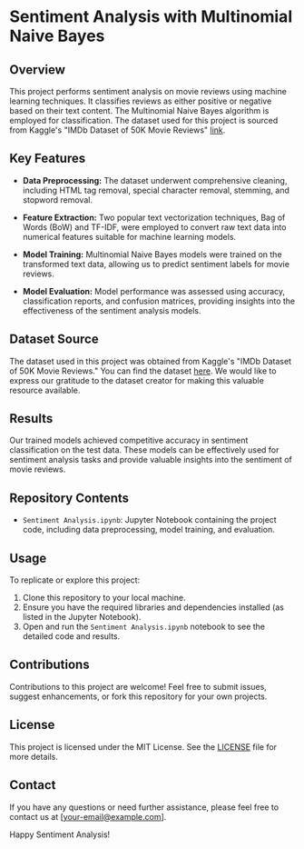 # Sentiment Analysis with Multinomial Naive Bayes

## Overview

This project performs sentiment analysis on movie reviews using machine learning techniques. It classifies reviews as either positive or negative based on their text content. The Multinomial Naive Bayes algorithm is employed for classification. The dataset used for this project is sourced from Kaggle's "IMDb Dataset of 50K Movie Reviews" [link](https://www.kaggle.com/lakshmi25npathi/imdb-dataset-of-50k-movie-reviews).

## Key Features

- **Data Preprocessing:** The dataset underwent comprehensive cleaning, including HTML tag removal, special character removal, stemming, and stopword removal.

- **Feature Extraction:** Two popular text vectorization techniques, Bag of Words (BoW) and TF-IDF, were employed to convert raw text data into numerical features suitable for machine learning models.

- **Model Training:** Multinomial Naive Bayes models were trained on the transformed text data, allowing us to predict sentiment labels for movie reviews.

- **Model Evaluation:** Model performance was assessed using accuracy, classification reports, and confusion matrices, providing insights into the effectiveness of the sentiment analysis models.

## Dataset Source

The dataset used in this project was obtained from Kaggle's "IMDb Dataset of 50K Movie Reviews." You can find the dataset [here](https://www.kaggle.com/lakshmi25npathi/imdb-dataset-of-50k-movie-reviews). We would like to express our gratitude to the dataset creator for making this valuable resource available.

## Results

Our trained models achieved competitive accuracy in sentiment classification on the test data. These models can be effectively used for sentiment analysis tasks and provide valuable insights into the sentiment of movie reviews.

## Repository Contents

- `Sentiment Analysis.ipynb`: Jupyter Notebook containing the project code, including data preprocessing, model training, and evaluation.

## Usage

To replicate or explore this project:

1. Clone this repository to your local machine.
2. Ensure you have the required libraries and dependencies installed (as listed in the Jupyter Notebook).
3. Open and run the `Sentiment Analysis.ipynb` notebook to see the detailed code and results.

## Contributions

Contributions to this project are welcome! Feel free to submit issues, suggest enhancements, or fork this repository for your own projects.

## License

This project is licensed under the MIT License. See the [LICENSE](LICENSE) file for more details.

## Contact

If you have any questions or need further assistance, please feel free to contact us at [your-email@example.com].

Happy Sentiment Analysis!
